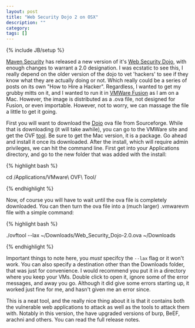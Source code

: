 ```yaml
---
layout: post
title: "Web Security Dojo 2 on OSX"
description: ""
category: 
tags: []
---
```

{% include JB/setup %}

[Maven Security][maven] has released a new version of it's [Web Security Dojo][wsd], with enough changes to warrant a 2.0 designation. I was ecstatic to see this, I really depend on the older version of the dojo to vet 'hackers' to see if they know what they are actually doing or not. Which really could be a series of posts on its own "How to Hire a Hacker". Regardless, I wanted to get my grubby mitts on it, and I wanted to run it in [VMWare Fusion][vmware] as I am on a Mac. However, the image is distributed as a .ova file, not designed for Fusion, or even importable. However, not to worry, we can massage the file a little to get it going.

First you will want to download the [Dojo][dojo] ova file from Sourceforge. While that is downloading (it will take awhile), you can go to the VMWare site and get the OVF [tool][ovf]. Be sure to get the Mac version, it is a package. Go ahead and install it once its downloaded. After the install, which will require admin privileges, we can hit the command line. First get into your Applications directory, and go to the new folder that was added with the install:

{% highlight bash %}

cd /Applications/VMware\ OVF\ Tool/

{% endhighlight %}

Now, of course you will have to wait until the ova file is completely downloaded. You can then turn the ova file into a (much larger) .vmwarevm file with a simple command:

{% highlight bash %}

./ovftool --lax ~/Downloads/Web_Security_Dojo-2.0.ova ~/Downloads

{% endhighlight %}

Important things to note here, you _must_ specifcy the `--lax` flag or it won't work. You can also specify a destination other than the Downloads folder, that was just for convenience. I would recommend you put it in a directory where you keep your VMs. Double click to open it, ignore some of the error messages, and away you go. Although it did give some errors starting up, it worked just fine for me, and hasn't given me an error since. 

This is a neat tool, and the really nice thing about it is that it contains both the vulnerable web applications to attack as well as the tools to attack them with. Notably in this version, the have upgraded versions of burp, BeEF, arachni and others. You can read the full release notes.


[maven]: http://www.mavensecurity.com/index.html
[wsd]: http://www.mavensecurity.com/web_security_dojo/
[ovf]: http://www.vmware.com/support/developer/ovf/
[vmware]: http://www.vmware.com/products/fusion/overview.html
[dojo]: http://sourceforge.net/projects/websecuritydojo/




